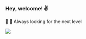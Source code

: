### Hey, welcome! ✌

🚀 🌟 Always looking for the next level

![](https://github-readme-stats.vercel.app/api?username=anuraghazra&show_icons=true&theme=radical)
